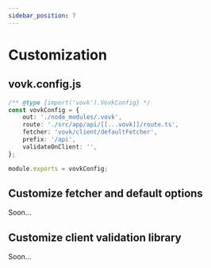 ```yaml
---
sidebar_position: 7
---
```


# Customization

## vovk.config.js

```ts
/** @type {import('vovk').VovkConfig} */
const vovkConfig = {
    out: './node_modules/.vovk',
    route: './src/app/api/[[...vovk]]/route.ts',
    fetcher: 'vovk/client/defaultFetcher',
    prefix: '/api',
    validateOnClient: '',
};

module.exports = vovkConfig;
```

## Customize fetcher and default options

Soon...

## Customize client validation library

Soon...